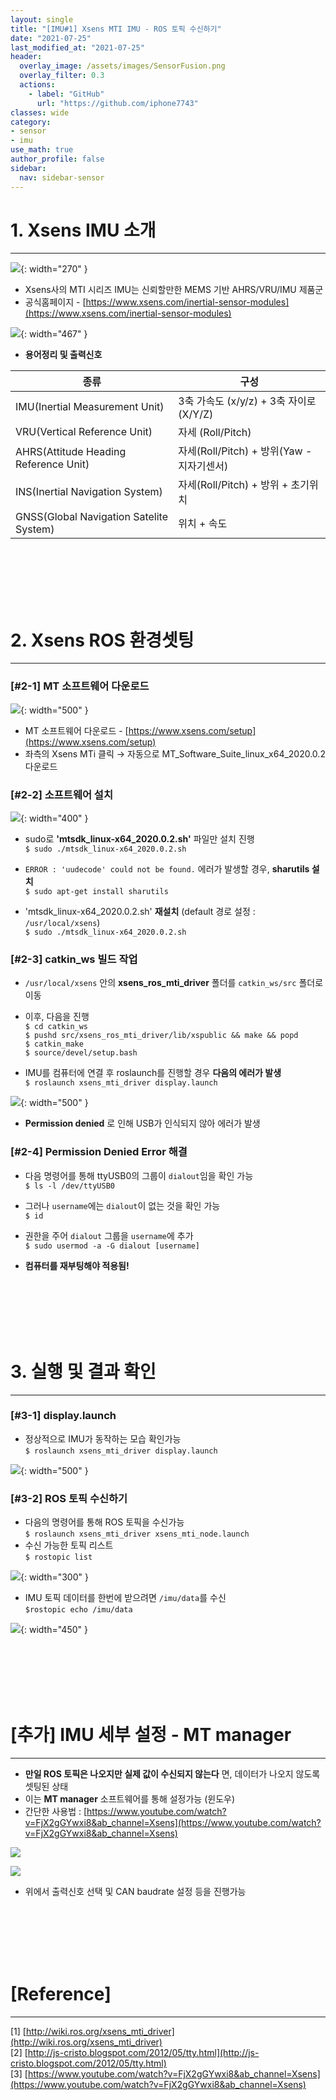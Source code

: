 ```yaml
---
layout: single
title: "[IMU#1] Xsens MTI IMU - ROS 토픽 수신하기"
date: "2021-07-25"
last_modified_at: "2021-07-25"
header:
  overlay_image: /assets/images/SensorFusion.png
  overlay_filter: 0.3
  actions:
    - label: "GitHub"
      url: "https://github.com/iphone7743"
classes: wide
category:
- sensor
- imu
use_math: true
author_profile: false
sidebar:
  nav: sidebar-sensor
---
```



# 1. Xsens IMU 소개  
---


![ ](https://drive.google.com/uc?id=16F6YpcbeOgOOAgO7tRC2YTGlM1Gn9Fnd){: width="270" } 


* Xsens사의 MTI 시리즈 IMU는 신뢰할만한 MEMS 기반 AHRS/VRU/IMU 제품군  
* 공식홈페이지 - [https://www.xsens.com/inertial-sensor-modules](https://www.xsens.com/inertial-sensor-modules)  


![ ](https://drive.google.com/uc?id=1xUWy8ih-K8s3vB1D_8Eulfv2zo30ZPLO){: width="467" } 


* __용어정리 및 출력신호__  

종류 | 구성 
--- | --- 
IMU(Inertial Measurement Unit) | 3축 가속도 (x/y/z) + 3축 자이로 (X/Y/Z)  
VRU(Vertical Reference Unit) |자세 (Roll/Pitch)    
AHRS(Attitude Heading Reference Unit) | 자세(Roll/Pitch) + 방위(Yaw - 지자기센서)  
INS(Inertial Navigation System) | 자세(Roll/Pitch) + 방위 + 초기위치  
GNSS(Global Navigation Satelite System) | 위치 + 속도    



<br/>
<br/>
<br/>
<br/>
<br/>


# 2. Xsens ROS 환경셋팅    
---

### [#2-1] MT 소프트웨어 다운로드 

![ ](https://drive.google.com/uc?id=17wCeVsymKyBiLbKHSxmKMZy_-xXnIicd){: width="500" } 

* MT 소프트웨어 다운로드 - [https://www.xsens.com/setup](https://www.xsens.com/setup)  
* 좌측의 Xsens MTi 클릭 → 자동으로 MT_Software_Suite_linux_x64_2020.0.2 다운로드  




### [#2-2] 소프트웨어 설치  
![ ](https://drive.google.com/uc?id=1ojZNpSvgGnpNa-4_P8Uul2mhz31Kz2Lp){: width="400" }  

* sudo로 __'mtsdk_linux-x64_2020.0.2.sh'__ 파일만 설치 진행    
`$ sudo ./mtsdk_linux-x64_2020.0.2.sh`

* `ERROR : 'uudecode' could not be found.` 에러가 발생할 경우, __sharutils 설치__  
`$ sudo apt-get install sharutils`  

*  'mtsdk_linux-x64_2020.0.2.sh' __재설치__ (default 경로 설정 : `/usr/local/xsens`)  
`$ sudo ./mtsdk_linux-x64_2020.0.2.sh`




### [#2-3] catkin_ws 빌드 작업 

* `/usr/local/xsens` 안의 __xsens_ros_mti_driver__ 폴더를 `catkin_ws/src` 폴더로 이동  
* 이후, 다음을 진행  
`$ cd catkin_ws`  
`$ pushd src/xsens_ros_mti_driver/lib/xspublic && make && popd`  
`$ catkin_make`  
`$ source/devel/setup.bash`  

* IMU를 컴퓨터에 연결 후 roslaunch를 진행할 경우 __다음의 에러가 발생__   
`$ roslaunch xsens_mti_driver display.launch`  

![ ](https://drive.google.com/uc?id=1w1U3CkWiHVr5UovJMZZCAkFgjXUBgKQ8){: width="500" }  

* __Permission denied__ 로 인해 USB가 인식되지 않아 에러가 발생  



### [#2-4] Permission Denied Error 해결   

* 다음 명령어를 통해 ttyUSB0의 그룹이 `dialout`임을 확인 가능  
`$ ls -l /dev/ttyUSB0`  

* 그러나 `username`에는 `dialout`이 없는 것을 확인 가능  
`$ id`  

* 권한을 주어 `dialout` 그룹을 `username`에 추가   
`$ sudo usermod -a -G dialout [username]`  

* __컴퓨터를 재부팅해야 적용됨!__  


<br/>
<br/>
<br/>
<br/>
<br/>



# 3. 실행 및 결과 확인       
---

### [#3-1] display.launch  
* 정상적으로 IMU가 동작하는 모습 확인가능  
`$ roslaunch xsens_mti_driver display.launch` 

![ ](https://drive.google.com/uc?id=1C12QJch0Mtg7J3TW575lwNCdWRLDPZJO){: width="500" } 


### [#3-2] ROS 토픽 수신하기      
* 다음의 명령어를 통해 ROS 토픽을 수신가능  
`$ roslaunch xsens_mti_driver xsens_mti_node.launch`  
* 수신 가능한 토픽 리스트  
`$ rostopic list`  

![ ](https://drive.google.com/uc?id=1qym95dTnO0bUwQXo-XnBcYt_NUUtKPfF){: width="300" } 

* IMU 토픽 데이터를 한번에 받으려면 `/imu/data`를 수신  
`$rostopic echo /imu/data`  

![ ](https://drive.google.com/uc?id=1_j-AmzYbm1C6vdkzDHHDCi_EZIEXVN9G){: width="450" } 


<br/>
<br/>
<br/>
<br/>
<br/>



# [추가] IMU 세부 설정 - MT manager         
---
* __만일 ROS 토픽은 나오지만 실제 값이 수신되지 않는다__ 면, 데이터가 나오지 않도록 셋팅된 상태  
* 이는 __MT manager__ 소프트웨어를 통해 설정가능 (윈도우)
* 간단한 사용법 : [https://www.youtube.com/watch?v=FjX2gGYwxi8&ab_channel=Xsens](https://www.youtube.com/watch?v=FjX2gGYwxi8&ab_channel=Xsens)  


![ ](https://drive.google.com/uc?id=1RHGG8T_rvuXM7-H5BrYKqMZUL4GwJN1L)


![ ](https://drive.google.com/uc?id=1igWK6lPk1n8U1C22QNr9YnxK_8MHIMhG)
* 위에서 출력신호 선택 및 CAN baudrate 설정 등을 진행가능  




<br/>
<br/>
<br/>
<br/>
<br/>


# [Reference] 
--- 
[1] [http://wiki.ros.org/xsens_mti_driver](http://wiki.ros.org/xsens_mti_driver)  
[2] [http://js-cristo.blogspot.com/2012/05/tty.html](http://js-cristo.blogspot.com/2012/05/tty.html)  
[3] [https://www.youtube.com/watch?v=FjX2gGYwxi8&ab_channel=Xsens](https://www.youtube.com/watch?v=FjX2gGYwxi8&ab_channel=Xsens)  

<br/>
<br/>
<br/>